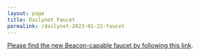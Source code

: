 ```yaml
---
layout: page
title: Dailynet Faucet
permalink: /dailynet-2023-01-22-faucet
---
```


[Please find the new Beacon-capable faucet by following this link](https://faucet.dailynet-2023-01-22.teztnets.xyz).
